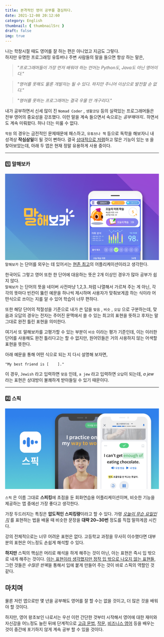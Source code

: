 ```yaml
---
title: 본격적인 영어 공부를 결심하다.
date: 2021-12-08 20:12:60
category: English
thumbnail: { thumbnailSrc }
draft: false
img: true
---
```


나는 학창시절 때도 영어를 잘 하는 편은 아니었고 지금도 그렇다.  
하지만 유명한 프로그래밍 유튜버나 주변 사람들의 말을 들으면 항상 하는 말은,

> _"프로그래머들이 가장 먼저 배워야 하는 언어는 Python도, Java도 아닌 영어이다."_

> _"영어를 못해도 물론 개발자는 될 수 있다. 하지만 주니어 이상으로 발전할 순 없다."_

> _"영어를 못하는 프로그래머는 결국 우물 안 개구리다."_

내가 공부하면서 신세 많이 진 `Nomad Coder` , `생활코딩` 등의 실력있는 프로그래머들은 전부 영어의 중요성을 강조했다. 이런 말을 계속 들으면서 속으로는 _공부해야지.._ 하면서도 계속 미뤄왔다. 허나 더는 미룰 수 없다.

`학원` 의 경우는 금전적인 문제때문에 패스하고, `유튜브나 책` 등으로 독학을 해보자니 내 성격상 **작심삼일**이 될 것이 뻔하다. 결국 <u>상대적으로 저렴</u>하고 많은 기능이 있는 `앱` 을 찾아보았는데, 아래 두 앱은 현재 정말 유용하게 사용 중이다.

---

### 1️⃣ 말해보카

![MalhaeVoca](./img/malhaevoca.png)  
`말해보카` 는 단어를 외우는 데 있어서는 <u>현존 최고</u>의 어플리케이션이라고 생각한다.

한국어도 그렇고 영어 또한 한 단어에 대응하는 뜻은 2개 이상인 경우가 많아 공부가 쉽지 않다.  
`말해보카` 는 단어의 뜻을 네이버 사전마냥 1,2,3..처럼 나열해서 가르쳐 주는 게 아닌, 각각의 뜻마다 빈칸이 뚫린 예문을 하나씩 제시하며 사용자가 맞춰보게끔 하는 식이라 어떤식으로 쓰이는 지를 알 수 있어 학습이 너무 편하다.

또한 해당 단어의 적절성을 기준으로 내가 쓴 답을 `맞음` , `비슷` , `오답` 으로 구분하는데, 맞음과 오답의 경우는 전자는 주어진 문맥에서 쓸 수 있는 최고의 표현을 뜻하고 후자는 말 그대로 완전 틀린 표현을 의미한다.

여기서 또 말해보카를 고평가할 수 있는 부분이 `비슷` 이라는 평가 기준인데, 이는 이러한 단어를 사용해도 완전 틀리다고는 할 수 없지만, 원어민들은 거의 사용하지 않는 어색할 표현을 뜻한다.

아래 예문을 통해 어떤 식으로 되는 지 다시 설명해 보자면,

```
"My best friend is [    ]."
```

이 경우, `Jewish` 라고 입력하면 `맞음` 인데, `a jew` 라고 입력하면 `오답`이 되는데, _a jew_ 라는 표현은 상대방이 불쾌하게 받아들일 수 있기 때문이다.

---

### 2️⃣ 스픽

![Speak](./img/speak.jpeg)

`스픽` 은 이름 그대로 **스피킹**에 초점을 둔 회화연습용 어플리케이션이며, 비슷한 기능을 제공하는 앱 중에선 가장 좋다고 생각한다.

가장 두드러지는 특징은 **압도적인 스피킹량**이라고 할 수 있다. 가령 _<u>오늘이 무슨 요일인지</u>_ 를 표현하는 법을 배울 때 비슷한 문장을 **대략 20~30번** 정도를 직접 말하게끔 시킨다.

<!-- 한국식 영어 교육을 꾸준히 받아온 나로서는 독해를 할 때는 분명 아는 표현이 많지만 정작 그 표현을 사용하려면 잘 나오지 않는 경우가 태반이다. -->

강의 전체적으로는 너무 어려운 표현은 없다. 고등학교 과정을 무사히 이수했다면 대부분의 표현은 어느정도 손쉽게 해석할 수 있다.

**하지만** 스픽의 핵심은 머리로 해석을 하게 해주는 것이 아닌, 아는 표현은 즉시 입 밖으로 내게 해주는 것이다. <u>아는 표현이라 생각했지만 정작 입 밖으로 나오지 않는 표현들</u>, 그런 것들은 *수많은 반복*을 통해서 입에 붙게 만들어 주는 것이 바로 스픽의 역할인 것 같다.

## 마치며

물론 저런 앱으로만 몇 년을 공부해도 영어를 잘 할 수는 없을 것이고, 더 많은 것을 배워야 할 것이다.

하지만, 영어 왕초보인 나로서는 우선 이런 간단한 것부터 시작해서 영어에 대한 재미와 자신감을 어느정도 늘린 뒤에 단계적으로 <u>고급 문법</u>, <u>작문</u>, <u>비즈니스 영어</u> 등을 배우는 것이 중간에 포기하지 않게 계속 공부 할 수 있을 것이다.
